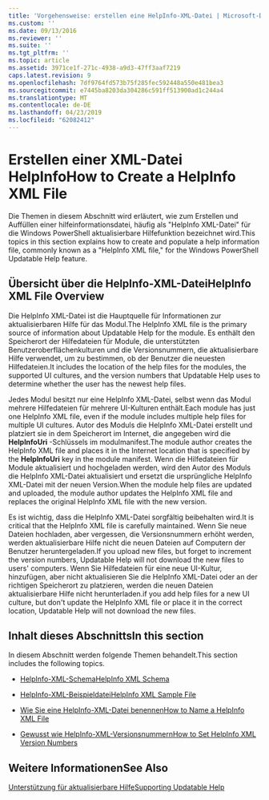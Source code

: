 ```yaml
---
title: 'Vorgehensweise: erstellen eine HelpInfo-XML-Datei | Microsoft-Dokumentation'
ms.custom: ''
ms.date: 09/13/2016
ms.reviewer: ''
ms.suite: ''
ms.tgt_pltfrm: ''
ms.topic: article
ms.assetid: 3971ce1f-271c-4938-a9d3-47ff3aaf7219
caps.latest.revision: 9
ms.openlocfilehash: 7df9764fd573b75f285fec592448a550e481bea3
ms.sourcegitcommit: e7445ba8203da304286c591ff513900ad1c244a4
ms.translationtype: MT
ms.contentlocale: de-DE
ms.lasthandoff: 04/23/2019
ms.locfileid: "62082412"
---
```

# <a name="how-to-create-a-helpinfo-xml-file"></a><span data-ttu-id="b819c-102">Erstellen einer XML-Datei HelpInfo</span><span class="sxs-lookup"><span data-stu-id="b819c-102">How to Create a HelpInfo XML File</span></span>

<span data-ttu-id="b819c-103">Die Themen in diesem Abschnitt wird erläutert, wie zum Erstellen und Auffüllen einer hilfeinformationsdatei, häufig als "HelpInfo XML-Datei" für die Windows PowerShell aktualisierbare Hilfefunktion bezeichnet wird.</span><span class="sxs-lookup"><span data-stu-id="b819c-103">This topics in this section explains how to create and populate a help information file, commonly known as a "HelpInfo XML file," for the Windows PowerShell Updatable Help feature.</span></span>

## <a name="helpinfo-xml-file-overview"></a><span data-ttu-id="b819c-104">Übersicht über die HelpInfo-XML-Datei</span><span class="sxs-lookup"><span data-stu-id="b819c-104">HelpInfo XML File Overview</span></span>

<span data-ttu-id="b819c-105">Die HelpInfo XML-Datei ist die Hauptquelle für Informationen zur aktualisierbaren Hilfe für das Modul.</span><span class="sxs-lookup"><span data-stu-id="b819c-105">The HelpInfo XML file is the primary source of information about Updatable Help for the module.</span></span> <span data-ttu-id="b819c-106">Es enthält den Speicherort der Hilfedateien für Module, die unterstützten Benutzeroberflächenkulturen und die Versionsnummern, die aktualisierbare Hilfe verwendet, um zu bestimmen, ob der Benutzer die neuesten Hilfedateien.</span><span class="sxs-lookup"><span data-stu-id="b819c-106">It includes the location of the help files for the modules, the supported UI cultures, and the version numbers that Updatable Help uses to determine whether the user has the newest help files.</span></span>

<span data-ttu-id="b819c-107">Jedes Modul besitzt nur eine HelpInfo XML-Datei, selbst wenn das Modul mehrere Hilfedateien für mehrere UI-Kulturen enthält.</span><span class="sxs-lookup"><span data-stu-id="b819c-107">Each module has just one HelpInfo XML file, even if the module includes multiple help files for multiple UI cultures.</span></span> <span data-ttu-id="b819c-108">Autor des Moduls die HelpInfo XML-Datei erstellt und platziert sie in dem Speicherort im Internet, die angegeben wird die **HelpInfoUri** -Schlüssels im modulmanifest.</span><span class="sxs-lookup"><span data-stu-id="b819c-108">The module author creates the HelpInfo XML file and places it in the Internet location that is specified by the **HelpInfoUri** key in the module manifest.</span></span> <span data-ttu-id="b819c-109">Wenn die Hilfedateien für Module aktualisiert und hochgeladen werden, wird den Autor des Moduls die HelpInfo XML-Datei aktualisiert und ersetzt die ursprüngliche HelpInfo XML-Datei mit der neuen Version.</span><span class="sxs-lookup"><span data-stu-id="b819c-109">When the module help files are updated and uploaded, the module author updates the HelpInfo XML file and replaces the original HelpInfo XML file with the new version.</span></span>

<span data-ttu-id="b819c-110">Es ist wichtig, dass die HelpInfo XML-Datei sorgfältig beibehalten wird.</span><span class="sxs-lookup"><span data-stu-id="b819c-110">It is critical that the HelpInfo XML file is carefully maintained.</span></span> <span data-ttu-id="b819c-111">Wenn Sie neue Dateien hochladen, aber vergessen, die Versionsnummern erhöht werden, werden aktualisierbare Hilfe nicht die neuen Dateien auf Computern der Benutzer heruntergeladen.</span><span class="sxs-lookup"><span data-stu-id="b819c-111">If you upload new files, but forget to increment the version numbers, Updatable Help will not download the new files to users' computers.</span></span> <span data-ttu-id="b819c-112">Wenn Sie Hilfedateien für eine neue UI-Kultur, hinzufügen, aber nicht aktualisieren Sie die HelpInfo XML-Datei oder an der richtigen Speicherort zu platzieren, werden die neuen Dateien aktualisierbare Hilfe nicht herunterladen.</span><span class="sxs-lookup"><span data-stu-id="b819c-112">if you add help files for a new UI culture, but don't update the HelpInfo XML file or place it in the correct location, Updatable Help will not download the new files.</span></span>

## <a name="in-this-section"></a><span data-ttu-id="b819c-113">Inhalt dieses Abschnitts</span><span class="sxs-lookup"><span data-stu-id="b819c-113">In this section</span></span>

<span data-ttu-id="b819c-114">In diesem Abschnitt werden folgende Themen behandelt.</span><span class="sxs-lookup"><span data-stu-id="b819c-114">This section includes the following topics.</span></span>

- [<span data-ttu-id="b819c-115">HelpInfo-XML-Schema</span><span class="sxs-lookup"><span data-stu-id="b819c-115">HelpInfo XML Schema</span></span>](./helpinfo-xml-schema.md)

- [<span data-ttu-id="b819c-116">HelpInfo-XML-Beispieldatei</span><span class="sxs-lookup"><span data-stu-id="b819c-116">HelpInfo XML Sample File</span></span>](./helpinfo-xml-sample-file.md)

- [<span data-ttu-id="b819c-117">Wie Sie eine HelpInfo-XML-Datei benennen</span><span class="sxs-lookup"><span data-stu-id="b819c-117">How to Name a HelpInfo XML File</span></span>](./how-to-name-a-helpinfo-xml-file.md)

- [<span data-ttu-id="b819c-118">Gewusst wie HelpInfo-XML-Versionsnummern</span><span class="sxs-lookup"><span data-stu-id="b819c-118">How to Set HelpInfo XML Version Numbers</span></span>](./how-to-set-helpinfo-xml-version-numbers.md)

## <a name="see-also"></a><span data-ttu-id="b819c-119">Weitere Informationen</span><span class="sxs-lookup"><span data-stu-id="b819c-119">See Also</span></span>

[<span data-ttu-id="b819c-120">Unterstützung für aktualisierbare Hilfe</span><span class="sxs-lookup"><span data-stu-id="b819c-120">Supporting Updatable Help</span></span>](./supporting-updatable-help.md)